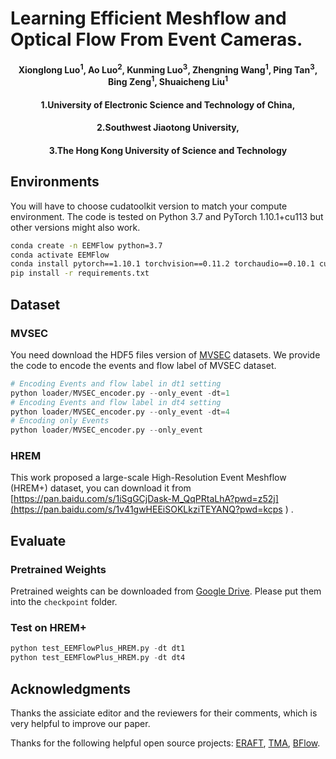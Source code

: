 #  Learning Efficient Meshflow and Optical Flow From Event Cameras.
<h4 align="center">Xionglong Luo<sup>1</sup>, Ao Luo<sup>2</sup>, Kunming Luo<sup>3</sup>, Zhengning Wang<sup>1</sup>, Ping Tan<sup>3</sup>, Bing Zeng<sup>1</sup>, Shuaicheng Liu<sup>1</sup></center>
<h4 align="center">1.University of Electronic Science and Technology of China, 
<h4 align="center">2.Southwest Jiaotong University,
<h4 align="center">3.The Hong Kong University of Science and Technology </center></center>

## Environments
You will have to choose cudatoolkit version to match your compute environment. The code is tested on Python 3.7 and PyTorch 1.10.1+cu113 but other versions might also work. 
```bash
conda create -n EEMFlow python=3.7
conda activate EEMFlow
conda install pytorch==1.10.1 torchvision==0.11.2 torchaudio==0.10.1 cudatoolkit=11.3 -c pytorch -c conda-forge
pip install -r requirements.txt
```
## Dataset
### MVSEC
You need download the HDF5 files version of [MVSEC](https://daniilidis-group.github.io/mvsec/download/) datasets. We provide the code to encode the events and flow label of MVSEC dataset.
```python
# Encoding Events and flow label in dt1 setting
python loader/MVSEC_encoder.py --only_event -dt=1
# Encoding Events and flow label in dt4 setting
python loader/MVSEC_encoder.py --only_event -dt=4
# Encoding only Events
python loader/MVSEC_encoder.py --only_event
```

### HREM
This work proposed  a large-scale High-Resolution Event Meshflow (HREM+) dataset, you can download it from [https://pan.baidu.com/s/1iSgGCjDask-M_QqPRtaLhA?pwd=z52j](https://pan.baidu.com/s/1v41gwHEEiSOKLkziTEYANQ?pwd=kcps ) .

## Evaluate
### Pretrained Weights
Pretrained weights can be downloaded from 
[Google Drive](https://drive.google.com/drive/folders/15uwhrmUzg3kK3UB6z0Qnht-sGs7Nq23o?usp=sharing).
Please put them into the `checkpoint` folder.

### Test on HREM+
```python
python test_EEMFlowPlus_HREM.py -dt dt1
python test_EEMFlowPlus_HREM.py -dt dt4
```

## Acknowledgments

Thanks the assiciate editor and the reviewers for their comments, which is very helpful to improve our paper. 

Thanks for the following helpful open source projects:
[ERAFT](https://github.com/uzh-rpg/E-RAFT),
[TMA](https://github.com/ispc-lab/TMA),
[BFlow](https://github.com/uzh-rpg/bflow).
